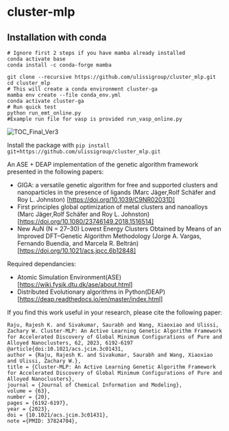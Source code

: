 # cluster-mlp

## Installation with conda

```
# Ignore first 2 steps if you have mamba already installed
conda activate base
conda install -c conda-forge mamba

git clone --recursive https://github.com/ulissigroup/cluster_mlp.git
cd cluster_mlp
# This will create a conda environment cluster-ga
mamba env create --file conda_env.yml
conda activate cluster-ga
# Run quick test
python run_emt_online.py
#Example run file for vasp is provided run_vasp_online.py

```
![TOC_Final_Ver3](https://github.com/ulissigroup/cluster_mlp/assets/40799655/3c2a3c12-825a-4b80-a7df-703b73f3add6)


Install the package with `pip install git+https://github.com/ulissigroup/cluster_mlp.git`

An ASE + DEAP implementation of the genetic algorithm framework presented in the following papers:
- GIGA: a versatile genetic algorithm for free and supported clusters and nanoparticles in the presence of ligands (Marc Jäger,Rolf Schäfer and  Roy L. Johnston) [https://doi.org/10.1039/C9NR02031D]
- First principles global optimization of metal clusters and nanoalloys (Marc Jäger,Rolf Schäfer and  Roy L. Johnston) [https://doi.org/10.1080/23746149.2018.1516514]
- New AuN (N = 27–30) Lowest Energy Clusters Obtained by Means of an Improved DFT–Genetic Algorithm Methodology (Jorge A. Vargas, Fernando Buendía, and Marcela R. Beltrán) [https://doi.org/10.1021/acs.jpcc.6b12848]

Required dependancies:
- Atomic Simulation Environment(ASE) [https://wiki.fysik.dtu.dk/ase/about.html]
- Distributed Evolutionary algorithms in Python(DEAP) [https://deap.readthedocs.io/en/master/index.html]

If you find this work useful in your research, please cite the following paper: 
   
   
    Raju, Rajesh K. and Sivakumar, Saurabh and Wang, Xiaoxiao and Ulissi, Zachary W. Cluster-MLP: An Active Learning Genetic Algorithm Framework for Accelerated Discovery of Global Minimum Configurations of Pure and Alloyed Nanoclusters, 62, 2023, 6192-6197
    @article{doi:10.1021/acs.jcim.3c01431,
    author = {Raju, Rajesh K. and Sivakumar, Saurabh and Wang, Xiaoxiao and Ulissi, Zachary W.},
    title = {Cluster-MLP: An Active Learning Genetic Algorithm Framework for Accelerated Discovery of Global Minimum Configurations of Pure and Alloyed Nanoclusters},
    journal = {Journal of Chemical Information and Modeling},
    volume = {63},
    number = {20},
    pages = {6192-6197},
    year = {2023},
    doi = {10.1021/acs.jcim.3c01431},
    note ={PMID: 37824704},
